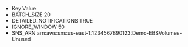 * Key Value
* BATCH_SIZE	20
* DETAILED_NOTIFICATIONS	TRUE
* IGNORE_WINDOW	50
* SNS_ARN	arn:aws:sns:us-east-1:1234567890123:Demo-EBSVolumes-Unused
